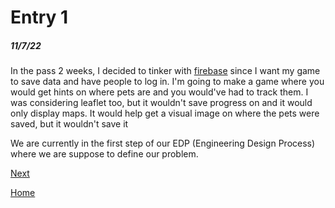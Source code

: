 # Entry 1
##### 11/7/22

In the pass 2 weeks, I decided to tinker with [firebase](firebase.com) since I want my game to save data and have people to log in. I'm going to make a game where you would get hints on where pets are and you would've had to track them. I was considering leaflet too, but it wouldn't save progress on and it would only display maps. It would help get a visual image on where the pets were saved, but it wouldn't save it

We are currently in the first step of our EDP (Engineering Design Process) where we are suppose to define our problem.

[Next](entry02.md)

[Home](../README.md)